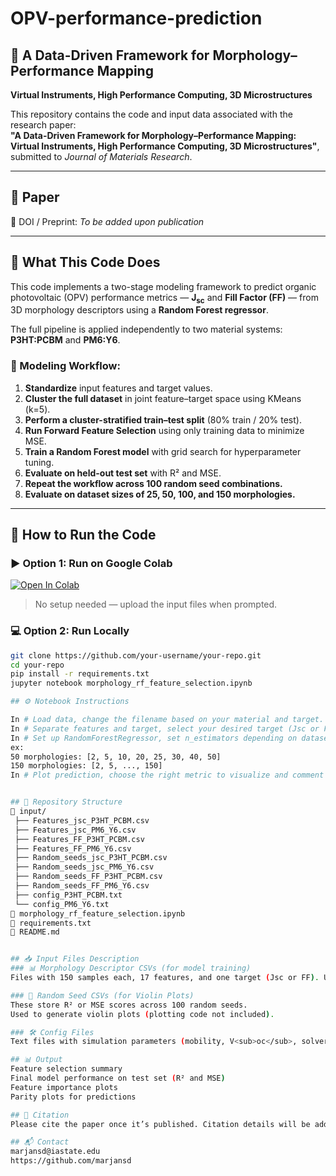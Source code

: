 # OPV-performance-prediction

## 📘 A Data-Driven Framework for Morphology–Performance Mapping  
**Virtual Instruments, High Performance Computing, 3D Microstructures**

This repository contains the code and input data associated with the research paper:  
**"A Data-Driven Framework for Morphology–Performance Mapping: Virtual Instruments, High Performance Computing, 3D Microstructures"**, submitted to *Journal of Materials Research*.

---

## 📄 Paper  
📌 DOI / Preprint: *To be added upon publication*

---

## 🧪 What This Code Does

This code implements a two-stage modeling framework to predict organic photovoltaic (OPV) performance metrics — **J<sub>sc</sub>** and **Fill Factor (FF)** — from 3D morphology descriptors using a **Random Forest regressor**.

The full pipeline is applied independently to two material systems: **P3HT:PCBM** and **PM6:Y6**.

### 🔁 Modeling Workflow:
1. **Standardize** input features and target values.
2. **Cluster the full dataset** in joint feature–target space using KMeans (k=5).
3. **Perform a cluster-stratified train–test split** (80% train / 20% test).
4. **Run Forward Feature Selection** using only training data to minimize MSE.
5. **Train a Random Forest model** with grid search for hyperparameter tuning.
6. **Evaluate on held-out test set** with R² and MSE.
7. **Repeat the workflow across 100 random seed combinations.**
8. **Evaluate on dataset sizes of 25, 50, 100, and 150 morphologies.**

---

## 🚀 How to Run the Code

### ▶️ Option 1: Run on Google Colab
[![Open In Colab](https://colab.research.google.com/assets/colab-badge.svg)](https://colab.research.google.com/github/your-username/your-repo/blob/main/morphology_rf_feature_selection.ipynb)

> No setup needed — upload the input files when prompted.

### 💻 Option 2: Run Locally

```bash
git clone https://github.com/your-username/your-repo.git
cd your-repo
pip install -r requirements.txt
jupyter notebook morphology_rf_feature_selection.ipynb

## ⚙️ Notebook Instructions

In # Load data, change the filename based on your material and target.
In # Separate features and target, select your desired target (Jsc or FF) and comment out the others.
In # Set up RandomForestRegressor, set n_estimators depending on dataset size:
ex:
50 morphologies: [2, 5, 10, 20, 25, 30, 40, 50]
150 morphologies: [2, 5, ..., 150]
In # Plot prediction, choose the right metric to visualize and comment out the other.


## 📂 Repository Structure
📁 input/
 ├── Features_jsc_P3HT_PCBM.csv
 ├── Features_jsc_PM6_Y6.csv
 ├── Features_FF_P3HT_PCBM.csv
 ├── Features_FF_PM6_Y6.csv
 ├── Random_seeds_jsc_P3HT_PCBM.csv
 ├── Random_seeds_jsc_PM6_Y6.csv
 ├── Random_seeds_FF_P3HT_PCBM.csv
 ├── Random_seeds_FF_PM6_Y6.csv
 ├── config_P3HT_PCBM.txt
 └── config_PM6_Y6.txt
📓 morphology_rf_feature_selection.ipynb
📄 requirements.txt
📘 README.md


## 📥 Input Files Description
### 📊 Morphology Descriptor CSVs (for model training)
Files with 150 samples each, 17 features, and one target (Jsc or FF). Use subsets of 25, 50, or 100 morphologies if needed.

### 🎻 Random Seed CSVs (for Violin Plots)
These store R² or MSE scores across 100 random seeds.
Used to generate violin plots (plotting code not included).

### 🛠️ Config Files
Text files with simulation parameters (mobility, V<sub>oc</sub>, solver settings, etc.) used by XDD for each material system.

## 📊 Output
Feature selection summary
Final model performance on test set (R² and MSE)
Feature importance plots
Parity plots for predictions

## 🤝 Citation
Please cite the paper once it’s published. Citation details will be added here.

## 📬 Contact
marjansd@iastate.edu
https://github.com/marjansd
